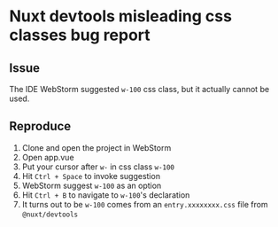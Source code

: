 # Nuxt devtools misleading css classes bug report

## Issue

The IDE WebStorm suggested `w-100` css class, but it actually cannot be used.

## Reproduce

1. Clone and open the project in WebStorm
2. Open app.vue
3. Put your cursor after `w-` in css class `w-100`
4. Hit `Ctrl + Space` to invoke suggestion
5. WebStorm suggest `w-100` as an option
6. Hit `Ctrl + B` to navigate to `w-100`'s declaration
7. It turns out to be `w-100` comes from an `entry.xxxxxxxx.css` file from `@nuxt/devtools`